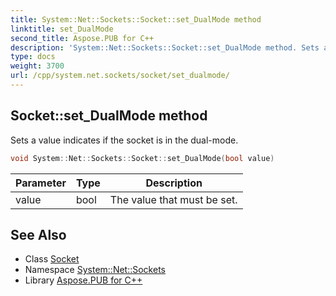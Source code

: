 ```yaml
---
title: System::Net::Sockets::Socket::set_DualMode method
linktitle: set_DualMode
second_title: Aspose.PUB for C++
description: 'System::Net::Sockets::Socket::set_DualMode method. Sets a value indicates if the socket is in the dual-mode in C++.'
type: docs
weight: 3700
url: /cpp/system.net.sockets/socket/set_dualmode/
---
```

## Socket::set_DualMode method


Sets a value indicates if the socket is in the dual-mode.

```cpp
void System::Net::Sockets::Socket::set_DualMode(bool value)
```


| Parameter | Type | Description |
| --- | --- | --- |
| value | bool | The value that must be set. |

## See Also

* Class [Socket](../)
* Namespace [System::Net::Sockets](../../)
* Library [Aspose.PUB for C++](../../../)
